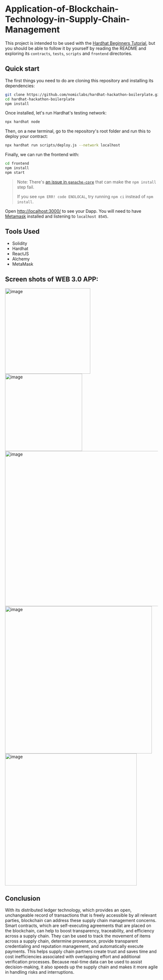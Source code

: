 # Application-of-Blockchain-Technology-in-Supply-Chain-Management

This project is intended to be used with the
[Hardhat Beginners Tutorial](https://hardhat.org/tutorial), but you should be
able to follow it by yourself by reading the README and exploring its
`contracts`, `tests`, `scripts` and `frontend` directories.

## Quick start

The first things you need to do are cloning this repository and installing its
dependencies:

```sh
git clone https://github.com/nomiclabs/hardhat-hackathon-boilerplate.git
cd hardhat-hackathon-boilerplate
npm install
```

Once installed, let's run Hardhat's testing network:

```sh
npx hardhat node
```

Then, on a new terminal, go to the repository's root folder and run this to
deploy your contract:

```sh
npx hardhat run scripts/deploy.js --network localhost
```

Finally, we can run the frontend with:

```sh
cd frontend
npm install
npm start
```

> Note: There's [an issue in `ganache-core`](https://github.com/trufflesuite/ganache-core/issues/650) that can make the `npm install` step fail. 
>
> If you see `npm ERR! code ENOLOCAL`, try running `npm ci` instead of `npm install`.

Open [http://localhost:3000/](http://localhost:3000/) to see your Dapp. You will
need to have [Metamask](https://metamask.io) installed and listening to
`localhost 8545`.

## Tools Used

- Solidity
- Hardhat
- ReactJS
- Alchemy
- MetaMask

## Screen shots of WEB 3.0 APP:

<img width="281" alt="image" src="https://user-images.githubusercontent.com/77844108/168944569-e666a1a1-7c25-4c23-8297-bf5583550c97.png">
<img width="254" alt="image" src="https://user-images.githubusercontent.com/77844108/168944579-1e245616-c306-4e9f-9c2f-a60647fa32f9.png">
<img width="510" alt="image" src="https://user-images.githubusercontent.com/77844108/168944602-87aaee28-9e57-42ed-8fd1-a65f8574750f.png">
<img width="484" alt="image" src="https://user-images.githubusercontent.com/77844108/168944621-7383fce1-772e-4d7d-bb97-a815555b3a7a.png">
<img width="434" alt="image" src="https://user-images.githubusercontent.com/77844108/168944657-b4d87899-7488-4d87-9e74-825377bf81e0.png">

## Conclusion

With its distributed ledger technology, which provides an open, unchangeable record of transactions that is freely accessible by all relevant parties, blockchain can address these supply chain management concerns. Smart contracts, which are self-executing agreements that are placed on the blockchain, can help to boost transparency, traceability, and efficiency across a supply chain. They can be used to track the movement of items across a supply chain, determine provenance, provide transparent credentialing and reputation management, and automatically execute payments. This helps supply chain partners create trust and saves time and cost inefficiencies associated with overlapping effort and additional verification processes. Because real-time data can be used to assist decision-making, it also speeds up the supply chain and makes it more agile in handling risks and interruptions.


